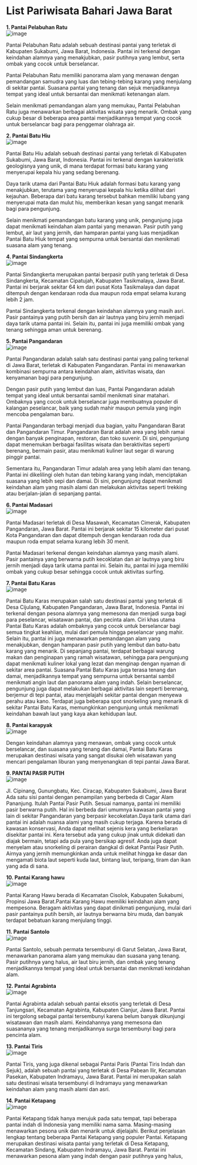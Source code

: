 # List Pariwisata Bahari Jawa Barat

**1. Pantai Pelabuhan Ratu** <br>
![image](https://github.com/Shalrizky/Analisis-Pariwisata-Gamification/assets/144994306/f79d167e-1c67-46d7-8f2e-68418391a0d0)

Pantai Pelabuhan Ratu adalah sebuah destinasi pantai yang terletak di Kabupaten Sukabumi, Jawa Barat, Indonesia. Pantai ini terkenal dengan keindahan alamnya yang menakjubkan, pasir putihnya yang lembut, serta ombak yang cocok untuk berselancar.

Pantai Pelabuhan Ratu memiliki panorama alam yang menawan dengan pemandangan samudra yang luas dan tebing-tebing karang yang menjulang di sekitar pantai. Suasana pantai yang tenang dan sejuk menjadikannya tempat yang ideal untuk bersantai dan menikmati ketenangan alam.

Selain menikmati pemandangan alam yang memukau, Pantai Pelabuhan Ratu juga menawarkan berbagai aktivitas wisata yang menarik. Ombak yang cukup besar di beberapa area pantai menjadikannya tempat yang cocok untuk berselancar bagi para penggemar olahraga air.

**2. Pantai Batu Hiu** <br>
![image](https://github.com/Shalrizky/Analisis-Pariwisata-Gamification/assets/144994306/155daeb0-7943-499b-8b7c-9ffd37284d5a)

Pantai Batu Hiu adalah sebuah destinasi pantai yang terletak di Kabupaten Sukabumi, Jawa Barat, Indonesia. Pantai ini terkenal dengan karakteristik geologisnya yang unik, di mana terdapat formasi batu karang yang menyerupai kepala hiu yang sedang berenang.

Daya tarik utama dari Pantai Batu Hiuk adalah formasi batu karang yang menakjubkan, terutama yang menyerupai kepala hiu ketika dilihat dari kejauhan. Beberapa dari batu karang tersebut bahkan memiliki lubang yang menyerupai mata dan mulut hiu, memberikan kesan yang sangat menarik bagi para pengunjung.

Selain menikmati pemandangan batu karang yang unik, pengunjung juga dapat menikmati keindahan alam pantai yang menawan. Pasir putih yang lembut, air laut yang jernih, dan hamparan pantai yang luas menjadikan Pantai Batu Hiuk tempat yang sempurna untuk bersantai dan menikmati suasana alam yang tenang.

**4. Pantai Sindangkerta** <br>
![image](https://github.com/Shalrizky/Analisis-Pariwisata-Gamification/assets/144994306/dd92fbd8-469e-422f-8e67-cbf1a2cd431a)

Pantai Sindangkerta merupakan pantai berpasir putih yang terletak di Desa Sindangkerta, Kecamatan Cipatujah, Kabupaten Tasikmalaya, Jawa Barat. Pantai ini berjarak sekitar 64 km dari pusat Kota Tasikmalaya dan dapat ditempuh dengan kendaraan roda dua maupun roda empat selama kurang lebih 2 jam.

Pantai Sindangkerta terkenal dengan keindahan alamnya yang masih asri. Pasir pantainya yang putih bersih dan air lautnya yang biru jernih menjadi daya tarik utama pantai ini. Selain itu, pantai ini juga memiliki ombak yang tenang sehingga aman untuk berenang.

**5. Pantai Pangandaran** <br>
![image](https://github.com/Shalrizky/Analisis-Pariwisata-Gamification/assets/144994306/e85295eb-893b-4c53-ba6c-6013126c8af3)

Pantai Pangandaran adalah salah satu destinasi pantai yang paling terkenal di Jawa Barat, terletak di Kabupaten Pangandaran. Pantai ini menawarkan kombinasi sempurna antara keindahan alam, aktivitas wisata, dan kenyamanan bagi para pengunjung.

Dengan pasir putih yang lembut dan luas, Pantai Pangandaran adalah tempat yang ideal untuk bersantai sambil menikmati sinar matahari. Ombaknya yang cocok untuk berselancar juga membuatnya populer di kalangan peselancar, baik yang sudah mahir maupun pemula yang ingin mencoba pengalaman baru.

Pantai Pangandaran terbagi menjadi dua bagian, yaitu Pangandaran Barat dan Pangandaran Timur. Pangandaran Barat adalah area yang lebih ramai dengan banyak penginapan, restoran, dan toko suvenir. Di sini, pengunjung dapat menemukan berbagai fasilitas wisata dan beraktivitas seperti berenang, bermain pasir, atau menikmati kuliner laut segar di warung pinggir pantai.

Sementara itu, Pangandaran Timur adalah area yang lebih alami dan tenang. Pantai ini dikelilingi oleh hutan dan tebing karang yang indah, menciptakan suasana yang lebih sepi dan damai. Di sini, pengunjung dapat menikmati keindahan alam yang masih alami dan melakukan aktivitas seperti trekking atau berjalan-jalan di sepanjang pantai.

**6. Pantai Madasari** <br>
![image](https://github.com/Shalrizky/Analisis-Pariwisata-Gamification/assets/144994306/78806422-cc40-4627-b567-28cb1717fae4)

Pantai Madasari terletak di Desa Masawah, Kecamatan Cimerak, Kabupaten Pangandaran, Jawa Barat. Pantai ini berjarak sekitar 15 kilometer dari pusat Kota Pangandaran dan dapat ditempuh dengan kendaraan roda dua maupun roda empat selama kurang lebih 30 menit.

Pantai Madasari terkenal dengan keindahan alamnya yang masih alami. Pasir pantainya yang berwarna putih kecoklatan dan air lautnya yang biru jernih menjadi daya tarik utama pantai ini. Selain itu, pantai ini juga memiliki ombak yang cukup besar sehingga cocok untuk aktivitas surfing.


**7. Pantai Batu Karas** <br>
![image](https://github.com/Shalrizky/Analisis-Pariwisata-Gamification/assets/150756706/1af6f912-2079-466e-a92f-493db29a7f2d)

Pantai Batu Karas merupakan salah satu destinasi pantai yang terletak di Desa Cijulang, Kabupaten Pangandaran, Jawa Barat, Indonesia. Pantai ini terkenal dengan pesona alamnya yang memesona dan menjadi surga bagi para peselancar, wisatawan pantai, dan pecinta alam.
Ciri khas utama Pantai Batu Karas adalah ombaknya yang cocok untuk berselancar bagi semua tingkat keahlian, mulai dari pemula hingga peselancar yang mahir. Selain itu, pantai ini juga menawarkan pemandangan alam yang menakjubkan, dengan hamparan pasir putih yang lembut dan batu-batu karang yang menarik.
Di sepanjang pantai, terdapat berbagai warung makan dan penginapan yang ramah wisatawan, sehingga para pengunjung dapat menikmati kuliner lokal yang lezat dan menginap dengan nyaman di sekitar area pantai. Suasana Pantai Batu Karas juga terasa tenang dan damai, menjadikannya tempat yang sempurna untuk bersantai sambil menikmati angin laut dan panorama alam yang indah.
Selain berselancar, pengunjung juga dapat melakukan berbagai aktivitas lain seperti berenang, berjemur di tepi pantai, atau menjelajahi sekitar pantai dengan menyewa perahu atau kano. Terdapat juga beberapa spot snorkeling yang menarik di sekitar Pantai Batu Karas, memungkinkan pengunjung untuk menikmati keindahan bawah laut yang kaya akan kehidupan laut.

**8. Pantai karapyak** <br>
![image](https://github.com/Shalrizky/Analisis-Pariwisata-Gamification/assets/150756706/fcb59e5f-c5e4-4ec8-a46e-65d0fefe6f81) 

Dengan keindahan alamnya yang menawan, ombak yang cocok untuk berselancar, dan suasana yang tenang dan damai, Pantai Batu Karas merupakan destinasi wisata yang sangat disukai oleh wisatawan yang mencari pengalaman liburan yang menyenangkan di tepi pantai Jawa Barat.



**9. PANTAI PASIR PUTIH** <br>
![image](https://github.com/Shalrizky/Analisis-Pariwisata-Gamification/assets/150756706/30b18af6-f7f0-4b45-89ab-7735f8023631)

Jl. Cipinang, Gunungbatu, Kec. Ciracap, Kabupaten Sukabumi, Jawa Barat
Ada satu sisi pantai dengan penampilan yang berbeda di Cagar Alam Pananjung. Itulah Pantai Pasir Putih. Sesuai namanya, pantai ini memiliki pasir berwarna putih. Hal ini berbeda dari umumnya kawasan pantai yang lain di sekitar Pangandaran yang berpasir kecokelatan.Daya tarik utama dari pantai ini adalah nuansa alami yang masih cukup terjaga. Karena berada di kawasan konservasi, Anda dapat melihat sejenis kera yang berkeliaran disekitar pantai ini. Kera tersebut ada yang cukup jinak untuk didekati dan diajak bermain, tetapi ada pula yang bersikap agresif. Anda juga dapat menyelam atau snorkeling di perairan dangkal di dekat Pantai Pasir Putih. Airnya yang jernih memungkinkan anda untuk melihat hingga ke dasar dan mengamati biota laut seperti kuda laut, bintang laut, teripang, tiram dan ikan yang ada di sana.

**10. Pantai Karang hawu** <br>
![image](https://github.com/Shalrizky/Analisis-Pariwisata-Gamification/assets/150756706/fc93c1ee-c16b-47f6-990c-6f2eda5155df)

Pantai Karang Hawu berada di Kecamatan Cisolok, Kabupaten Sukabumi, Propinsi Jawa Barat.Pantai Karang Hawu memiliki keindahan alam yang mempesona. Beragam aktivitas yang dapat dinikmati pengunjung, mulai dari pasir pantainya putih bersih, air lautnya berwarna biru muda, dan banyak terdapat bebatuan karang menjulang tinggi.

**11. Pantai Santolo** <br>
![image](https://github.com/Shalrizky/Analisis-Pariwisata-Gamification/assets/150756706/49c72186-3443-449b-9888-7c76d7dbd83d)

Pantai Santolo, sebuah permata tersembunyi di Garut Selatan, Jawa Barat, menawarkan panorama alam yang memukau dan suasana yang tenang. Pasir putihnya yang halus, air laut biru jernih, dan ombak yang tenang menjadikannya tempat yang ideal untuk bersantai dan menikmati keindahan alam.

**12. Pantai Agrabinta** <br>
![image](https://github.com/Shalrizky/Analisis-Pariwisata-Gamification/assets/150756706/badc0923-c20a-4b70-bf35-7e6f3c7f97bf)

Pantai Agrabinta adalah sebuah pantai eksotis yang terletak di Desa Tanjungsari, Kecamatan Agrabinta, Kabupaten Cianjur, Jawa Barat. Pantai ini tergolong sebagai pantai tersembunyi karena belum banyak dikunjungi wisatawan dan masih alami. Keindahannya yang memesona dan suasananya yang tenang menjadikannya surga tersembunyi bagi para pencinta alam.

**13. Pantai Tiris** <br>
![image](https://github.com/Shalrizky/Analisis-Pariwisata-Gamification/assets/150756706/ebeefcb0-04d4-48ec-988a-53593949e667)

Pantai Tiris, yang juga dikenal sebagai Pantai Paris (Pantai Tiris Indah dan Sejuk), adalah sebuah pantai yang terletak di Desa Pabean Ilir, Kecamatan Pasekan, Kabupaten Indramayu, Jawa Barat. Pantai ini merupakan salah satu destinasi wisata tersembunyi di Indramayu yang menawarkan keindahan alam yang masih alami dan asri.

**14. Pantai Ketapang** <br>
![image](https://github.com/Shalrizky/Analisis-Pariwisata-Gamification/assets/150756706/7cbba44f-eefe-4e44-9720-c351b3937c52)

Pantai Ketapang tidak hanya merujuk pada satu tempat, tapi beberapa pantai indah di Indonesia yang memiliki nama sama. Masing-masing menawarkan pesona unik dan menarik untuk dijelajahi. Berikut penjelasan lengkap tentang beberapa Pantai Ketapang yang populer Pantai. Ketapang merupakan destinasi wisata pantai yang terletak di Desa Ketapang, Kecamatan Sindang, Kabupaten Indramayu, Jawa Barat. Pantai ini menawarkan pesona alam yang indah dengan pasir putihnya yang halus,


